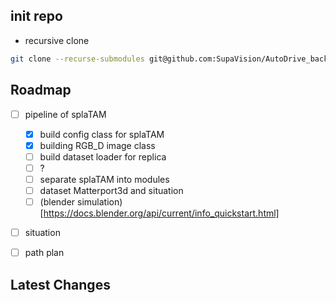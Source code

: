 
## init repo
- recursive clone
```bash
git clone --recurse-submodules git@github.com:SupaVision/AutoDrive_backend.git
```



## Roadmap
- [ ] pipeline of splaTAM
  - [x] build config class for splaTAM
  - [x] building RGB_D image class
  - [ ] build dataset loader for replica
  - [ ] ?
  - [ ] separate splaTAM into modules
  - [ ] dataset Matterport3d and situation
  - [ ] (blender simulation)[https://docs.blender.org/api/current/info_quickstart.html]
  
- [ ] situation


- [ ] path plan





## Latest Changes
